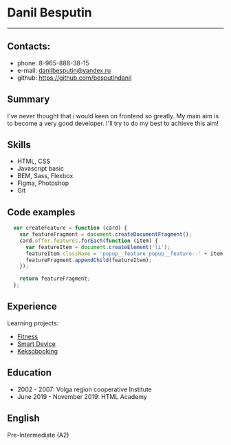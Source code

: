 # Danil Besputin

---

## Contacts:

- phone: 8-965-888-38-15
- e-mail: danilbesputin@yandex.ru
- github: https://github.com/besputindanil

## Summary

I've never thought that i would keen on frontend so greatly. My main aim is to become a very good developer. I'll try to do my best to achieve this aim!

## Skills

- HTML, CSS
- Javascript basic
- BEM, Sass, Flexbox
- Figma, Photoshop
- Git

## Code examples

```js
  var createFeature = function (card) {
    var featureFragment = document.createDocumentFragment();
    card.offer.features.forEach(function (item) {
      var featureItem = document.createElement('li');
      featureItem.className = 'popup__feature popup__feature--' + item;
      featureFragment.appendChild(featureItem);
    });

    return featureFragment;
  };
```
## Experience

Learning projects:
 - [Fitness](https://github.com/besputindanil/fitness)
 - [Smart Device](https://github.com/besputindanil/smartdevice)
 - [Keksobooking](https://github.com/besputindanil/keksobooking)

## Education

- 2002 - 2007: Volga region cooperative Institute
- June 2019 - November 2019: HTML Academy

## English

Pre-Intermediate (A2)